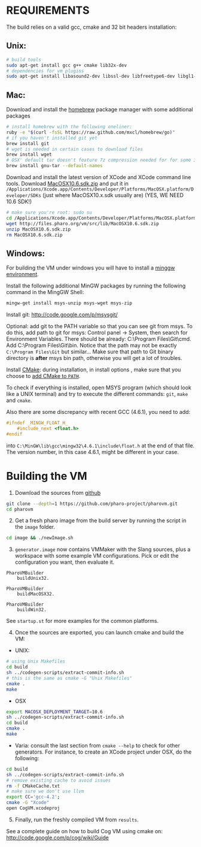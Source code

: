REQUIREMENTS
============

The build relies on a valid gcc, cmake and 32 bit headers installation:

Unix:
-----
```bash    
# build tools
sudo apt-get install gcc g++ cmake lib32x-dev
# dependencies for vm plugins
sudo apt-get install libasound2-dev libssl-dev libfreetype6-dev libgl1-mesa-dev
```

Mac:
-----
Download and install the [homebrew](http://brew.sh/) package manager with some additional packages
```bash
# install homebrew with the following oneliner:
ruby -e "$(curl -fsSL https://raw.github.com/mxcl/homebrew/go)"
# if you haven't installed git yet
brew install git
# wget is needed in certain cases to download files
brew install wget
# OSX' default tar doesn't feature 7z compression needed for for some 3rd party libs
brew install gnu-tar --default-names
```

Download and install the latest version of XCode and XCode command line tools.
Download [MacOSX10.6.sdk.zip](http://files.pharo.org/vm/src/lib/MacOSX10.6.sdk.zip) and put it in
`/Applications/Xcode.app/Contents/Developer/Platforms/MacOSX.platform/Developer/SDKs` (just where MacOSX10.x.sdk usually are)
(YES, WE NEED 10.6 SDK!) 
```bash	  
# make sure you're root: sudo su
cd /Applications/Xcode.app/Contents/Developer/Platforms/MacOSX.platform/Developer/SDKs
wget http://files.pharo.org/vm/src/lib/MacOSX10.6.sdk.zip
unzip MacOSX10.6.sdk.zip
rm MacOSX10.6.sdk.zip
```

Windows:
---------
For building the VM under windows you will have to install a [minggw environment](http://sourceforge.net/projects/mingw/files/Automated%20MinGW%20Installer/mingw-get-inst/).

Install the following additional MinGW packages by running the following command in the MingGW Shell:
```bash
mingw-get install msys-unzip msys-wget msys-zip
```
Install git: <http://code.google.com/p/msysgit/>

Optional: add git to the PATH variable so that you can see git from msys. To do this, add path to git for msys: Control panel -> System, then search for Environment Variables. There should be already: C:\Program Files\Git\cmd. Add C:\Program Files\Git\bin. Notice that the path may not be exactly `C:\Program Files\Git` but similar…
Make sure that path to Git binary directory is **after** msys bin path, otherwise you will get a lot of troubles.

Install [CMake](http://www.cmake.org/): during installation, in install options , make sure that you choose to [add CMake to `PATH`](http://www.google.com/search?q=windows+add+PATH&btnI).

To check if everything is installed, open MSYS program (which should look like a UNIX terminal) and try to execute the different commands: `git`, `make` and `cmake`.

Also there are some discrepancy with recent GCC (4.6.1), you need to add:
```C
#ifndef _MINGW_FLOAT_H_
	#include_next <float.h>
#endif
```
into `C:\MinGW\lib\gcc\mingw32\4.6.1\include\float.h` at the end of that file.
The version number, in this case 4.6.1, might be different in your case.


Building the VM
================

1. Download the sources from [github](https://github.com/pharo-project/pharovm)
```bash
git clone --depth=1 https://github.com/pharo-project/pharovm.git
cd pharovm
```

2. Get a fresh pharo image from the build server by running the script in the `image` folder.
```bash
cd image && ./newImage.sh
```

3. `generator.image` now contains VMMaker with the Slang sources, plus a workspace with some
example VM configurations.
Pick or edit the configuration you want, then evaluate it.
```Smalltalk
PharoVMBuilder 
	buildUnix32.

PharoVMBuilder 
	buildMacOSX32.

PharoVMBuilder 
	buildWin32.
```
See `startup.st` for more examples for the common platforms.


4. Once the sources are exported, you can launch cmake and build the VM:
 
  - UNIX:
 ```bash
 # using Unix Makefiles
 cd build
 sh ../codegen-scripts/extract-commit-info.sh
 # this is the same as cmake -G "Unix Makefiles"
 cmake .
 make
```

  - OSX
 ```bash
 export MACOSX_DEPLOYMENT_TARGET=10.6
 sh ../codegen-scripts/extract-commit-info.sh
 cd build
 cmake .
 make
 ```

  - Varia: consult the last section from `cmake --help` to check for other generators. For instance, to create an XCode project under OSX, do the following:
 ```bash
 cd build
 sh ../codegen-scripts/extract-commit-info.sh
 # remove existing cache to avoid issues
 rm -f CMakeCache.txt
 # make sure we don't use llvm
 export CC='gcc-4.2';
 cmake -G "Xcode"
 open CogVM.xcodeproj
 ```

5. Finally, run the freshly compiled VM from `results`.

See a complete guide on how to build Cog VM using cmake on:
http://code.google.com/p/cog/wiki/Guide
